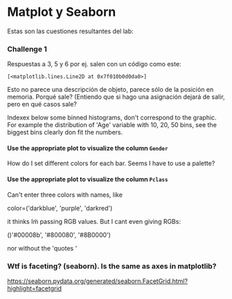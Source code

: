 # Matplot y Seaborn

Estas son las cuestiones resultantes del lab:

### Challenge 1

Respuestas a 3, 5 y 6 por ej. salen con un código como este: 

```
[<matplotlib.lines.Line2D at 0x7f010b0d0da0>]
```

Esto no parece una descripción de objeto, parece sólo de la posición en memoria. Porqué sale?  (Entiendo que si hago una asignación dejará de salir, pero en qué casos sale? 

Indexex below some binned histograms, don't  correspond to the graphic. For example the distribution of 'Age' variable with 10, 20, 50 bins, see the biggest bins clearly don fit the numbers. 



#### Use the appropriate plot to visualize the column `Gender`

How do I set different colors for each bar. Seems I have to use a palette? 

#### Use the appropriate plot to visualize the column `Pclass`

Can't enter three colors with names, like

color=('darkblue', 'purple', 'darkred')

it thinks Iḿ passing RGB values. But I cant even giving RGBs: 

()'#00008b', '#800080', '#8B0000')  

nor without the 'quotes '



### Wtf is faceting? (seaborn). Is the same as axes in matplotlib?

https://seaborn.pydata.org/generated/seaborn.FacetGrid.html?highlight=facetgrid